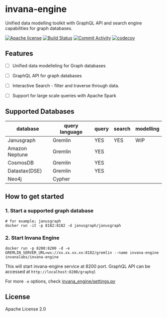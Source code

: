 # invana-engine

Unified data modelling toolkit with GraphQL API and search engine capabilities for graph databases.


[![Apache license](https://img.shields.io/badge/license-Apache-blue.svg)](https://github.com/invanalabs/invana-engine/blob/master/LICENSE) 
[![Build Status](https://travis-ci.org/invanalabs/invana-engine.svg?branch=develop)](https://travis-ci.org/invanalabs/invana-engine)
[![Commit Activity](https://img.shields.io/github/commit-activity/m/invanalabs/invana-engine)](https://github.com/invanalabs/invana-engine/commits)
[![codecov](https://codecov.io/gh/invanalabs/invana-engine/branch/develop/graph/badge.svg)](https://codecov.io/gh/invanalabs/invana-engine)


## Features 

- [ ] Unified data modelleling for Graph databases
- [ ] GraphQL API for graph databases 
- [ ] Interactive Search - filter and traverse through data.
- [ ] Support for large scale queries with Apache Spark


## Supported Databases

| database 	    | query language 	| query 	| search 	| modelling 	|
|----------	    |----------------	|-------	|--------	|-----------	|
| Janusgraph    | Gremlin          	| YES     	| YES       | WIP          	|
| Amazon Neptune| Gremlin          	| YES      	|        	|           	|
| CosmosDB      | Gremlin         	| YES      	|        	|           	|
| Datastax(DSE) | Gremlin           | YES       |           |               |
| Neo4j         | Cypher            |           |           |               |


## How to get started

### 1. Start a supported graph database

```
# for example; janusgraph 
docker run -it -p 8182:8182 -d janusgraph/janusgraph
```
### 2. Start Invana Engine

```
docker run -p 8200:8200 -d -e GREMLIN_SERVER_URL=ws://xx.xx.xx.xx:8182/gremlin --name invana-engine invanalabs/invana-engine 
```

This will start invana-engine service at 8200 port. GraphQL API can be 
accessed at `http://localhost:8200/graphql`

For more `-e` options, check [invana_engine/settings.py](invana_engine/settings.py) 


## License 

Apache License 2.0
